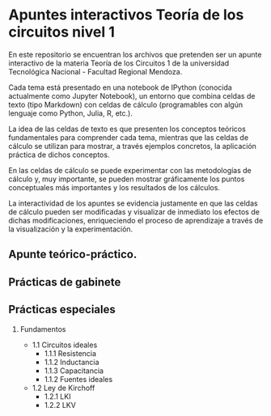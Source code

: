 # Apuntes interactivos Teoría de los circuitos nivel 1

En este repositorio se encuentran los archivos que pretenden ser un apunte interactivo de la materia Teoría de los Circuitos 1 de la universidad Tecnológica Nacional - Facultad Regional Mendoza. 

Cada tema está presentado en una notebook de IPython (conocida actualmente como Jupyter Notebook), un entorno que combina celdas de texto (tipo Markdown) con celdas de cálculo (programables con algún lenguaje como Python, Julia, R, etc.).

La idea de las celdas de texto es que presenten los conceptos teóricos fundamentales para comprender cada tema, mientras que las celdas de cálculo se utilizan para mostrar, a través ejemplos concretos, la aplicación práctica de dichos conceptos.

En las celdas de cálculo se puede experimentar con las metodologías de cálculo y, muy importante, se pueden mostrar gráficamente los puntos conceptuales más importantes y los resultados de los cálculos.

La interactividad de los apuntes se evidencia justamente en que las celdas de cálculo pueden ser modificadas y visualizar de inmediato los efectos de dichas modificaciones, enriqueciendo el proceso de aprendizaje a través de la visualización y la experimentación.

## Apunte teórico-práctico.



## Prácticas de gabinete



## Prácticas especiales 


1. Fundamentos
    
    - 1.1 Circuitos ideales
        - 1.1.1 Resistencia  
        - 1.1.2 Inductancia  
        - 1.1.3 Capacitancia  
        - 1.1.2 Fuentes ideales  
    - 1.2 Ley de Kirchoff  
        - 1.2.1 LKI  
        - 1.2.2 LKV  

